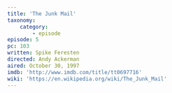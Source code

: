 ```yaml
---
title: 'The Junk Mail'
taxonomy:
    category:
        - episode
episode: 5
pc: 103
written: Spike Feresten
directed: Andy Ackerman
aired: October 30, 1997
imdb: 'http://www.imdb.com/title/tt0697716'
wiki: 'https://en.wikipedia.org/wiki/The_Junk_Mail'
---
```

